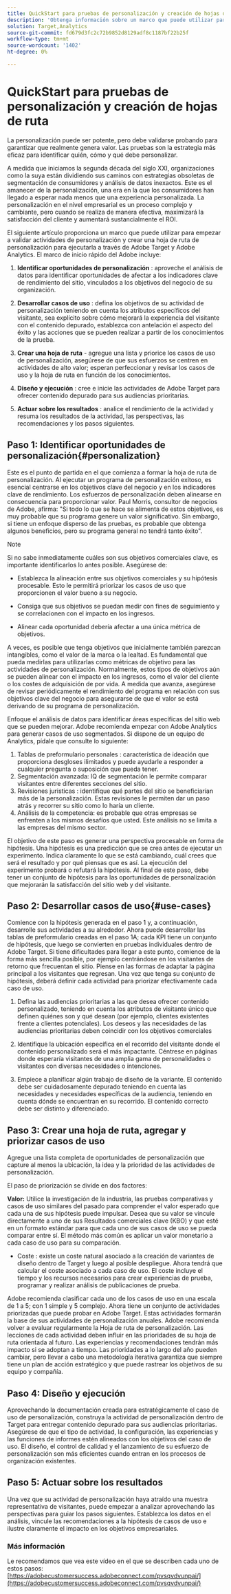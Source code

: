 ```yaml
---
title: QuickStart para pruebas de personalización y creación de hojas de ruta
description: 'Obtenga información sobre un marco que puede utilizar para empezar a validar actividades de personalización y crear una hoja de ruta de personalización para ejecutarla a través de Adobe Target y Adobe Analytics.  '
solution: Target,Analytics
source-git-commit: fd679d3fc2c72b9852d8129adf8c1187bf22b25f
workflow-type: tm+mt
source-wordcount: '1402'
ht-degree: 0%

---
```


# QuickStart para pruebas de personalización y creación de hojas de ruta

La personalización puede ser potente, pero debe validarse probando para garantizar que realmente genera valor. Las pruebas son la estrategia más eficaz para identificar quién, cómo y qué debe personalizar.

A medida que iniciamos la segunda década del siglo XXI, organizaciones como la suya están dividiendo sus caminos con estrategias obsoletas de segmentación de consumidores y análisis de datos inexactos. Este es el amanecer de la personalización, una era en la que los consumidores han llegado a esperar nada menos que una experiencia personalizada. La personalización en el nivel empresarial es un proceso complejo y cambiante, pero cuando se realiza de manera efectiva, maximizará la satisfacción del cliente y aumentará sustancialmente el ROI.

El siguiente artículo proporciona un marco que puede utilizar para empezar a validar actividades de personalización y crear una hoja de ruta de personalización para ejecutarla a través de Adobe Target y Adobe Analytics. El marco de inicio rápido del Adobe incluye:

1. **Identificar oportunidades de personalización** : aproveche el análisis de datos para identificar oportunidades de afectar a los indicadores clave de rendimiento del sitio, vinculados a los objetivos del negocio de su organización.

1. **Desarrollar casos de uso** : defina los objetivos de su actividad de personalización teniendo en cuenta los atributos específicos del visitante, sea explícito sobre cómo mejorará la experiencia del visitante con el contenido depurado, establezca con antelación el aspecto del éxito y las acciones que se pueden realizar a partir de los conocimientos de la prueba.

1. **Crear una hoja de ruta** - agregue una lista y priorice los casos de uso de personalización, asegúrese de que sus esfuerzos se centren en actividades de alto valor; esperan perfeccionar y revisar los casos de uso y la hoja de ruta en función de los conocimientos.

1. **Diseño y ejecución** : cree e inicie las actividades de Adobe Target para ofrecer contenido depurado para sus audiencias prioritarias.

1. **Actuar sobre los resultados** : analice el rendimiento de la actividad y resuma los resultados de la actividad, las perspectivas, las recomendaciones y los pasos siguientes.

## Paso 1: Identificar oportunidades de personalización{#personalization}

Este es el punto de partida en el que comienza a formar la hoja de ruta de personalización. Al ejecutar un programa de personalización exitoso, es esencial centrarse en los objetivos clave del negocio y en los indicadores clave de rendimiento. Los esfuerzos de personalización deben alinearse en consecuencia para proporcionar valor. Paul Morris, consultor de negocios de Adobe, afirma: &quot;Si todo lo que se hace se alimenta de estos objetivos, es muy probable que su programa genere un valor significativo. Sin embargo, si tiene un enfoque disperso de las pruebas, es probable que obtenga algunos beneficios, pero su programa general no tendrá tanto éxito&quot;.

>[!NOTE]
>
>Si no sabe inmediatamente cuáles son sus objetivos comerciales clave, es importante identificarlos lo antes posible. Asegúrese de:


* Establezca la alineación entre sus objetivos comerciales y su hipótesis procesable. Esto le permitirá priorizar los casos de uso que proporcionen el valor bueno a su negocio.

* Consiga que sus objetivos se puedan medir con fines de seguimiento y se correlacionen con el impacto en los ingresos.

* Alinear cada oportunidad debería afectar a una única métrica de objetivos.

A veces, es posible que tenga objetivos que inicialmente también parezcan intangibles, como el valor de la marca o la lealtad. Es fundamental que pueda medirlas para utilizarlas como métricas de objetivo para las actividades de personalización. Normalmente, estos tipos de objetivos aún se pueden alinear con el impacto en los ingresos, como el valor del cliente o los costes de adquisición de por vida. A medida que avanza, asegúrese de revisar periódicamente el rendimiento del programa en relación con sus objetivos clave del negocio para asegurarse de que el valor se está derivando de su programa de personalización.

Enfoque el análisis de datos para identificar áreas específicas del sitio web que se pueden mejorar. Adobe recomienda empezar con Adobe Analytics para generar casos de uso segmentados. Si dispone de un equipo de Analytics, pídale que consulte lo siguiente:

1. Tablas de preformulario personales : característica de ideación que proporciona desgloses ilimitados y puede ayudarle a responder a cualquier pregunta o suposición que pueda tener.
1. Segmentación avanzada: IQ de segmentación le permite comparar visitantes entre diferentes secciones del sitio.
1. Revisiones juristicas : identifique qué partes del sitio se beneficiarían más de la personalización. Estas revisiones le permiten dar un paso atrás y recorrer su sitio como lo haría un cliente.
1. Análisis de la competencia: es probable que otras empresas se enfrenten a los mismos desafíos que usted. Este análisis no se limita a las empresas del mismo sector.

El objetivo de este paso es generar una perspectiva procesable en forma de hipótesis. Una hipótesis es una predicción que se crea antes de ejecutar un experimento. Indica claramente lo que se está cambiando, cuál crees que será el resultado y por qué piensas que es así. La ejecución del experimento probará o refutará la hipótesis. Al final de este paso, debe tener un conjunto de hipótesis para las oportunidades de personalización que mejorarán la satisfacción del sitio web y del visitante.

## Paso 2: Desarrollar casos de uso{#use-cases}

Comience con la hipótesis generada en el paso 1 y, a continuación, desarrolle sus actividades a su alrededor. Ahora puede desarrollar las tablas de preformulario creadas en el paso 1A; cada KPI tiene un conjunto de hipótesis, que luego se convierten en pruebas individuales dentro de Adobe Target. Si tiene dificultades para llegar a este punto, comience de la forma más sencilla posible, por ejemplo centrándose en los visitantes de retorno que frecuentan el sitio. Piense en las formas de adaptar la página principal a los visitantes que regresan. Una vez que tenga su conjunto de hipótesis, deberá definir cada actividad para priorizar efectivamente cada caso de uso.

1. Defina las audiencias prioritarias a las que desea ofrecer contenido personalizado, teniendo en cuenta los atributos de visitante único que definen quiénes son y qué desean (por ejemplo, clientes existentes frente a clientes potenciales). Los deseos y las necesidades de las audiencias prioritarias deben coincidir con los objetivos comerciales

1. Identifique la ubicación específica en el recorrido del visitante donde el contenido personalizado será el más impactante. Céntrese en páginas donde esperaría visitantes de una amplia gama de personalidades o visitantes con diversas necesidades o intenciones.

1. Empiece a planificar algún trabajo de diseño de la variante. El contenido debe ser cuidadosamente depurado teniendo en cuenta las necesidades y necesidades específicas de la audiencia, teniendo en cuenta dónde se encuentran en su recorrido. El contenido correcto debe ser distinto y diferenciado.

## Paso 3: Crear una hoja de ruta, agregar y priorizar casos de uso

Agregue una lista completa de oportunidades de personalización que capture al menos la ubicación, la idea y la prioridad de las actividades de personalización.

El paso de priorización se divide en dos factores:

**Valor:** Utilice la investigación de la industria, las pruebas comparativas y casos de uso similares del pasado para comprender el valor esperado que cada una de sus hipótesis puede impulsar. Desea que su valor se vincule directamente a uno de sus Resultados comerciales clave (KBO) y que esté en un formato estándar para que cada uno de sus casos de uso se pueda comparar entre sí. El método más común es aplicar un valor monetario a cada caso de uso para su comparación.

* Coste : existe un coste natural asociado a la creación de variantes de diseño dentro de Target y luego al posible despliegue. Ahora tendrá que calcular el coste asociado a cada caso de uso. El coste incluye el tiempo y los recursos necesarios para crear experiencias de prueba, programar y realizar análisis de publicaciones de prueba.

Adobe recomienda clasificar cada uno de los casos de uso en una escala de 1 a 5; con 1 simple y 5 complejo. Ahora tiene un conjunto de actividades priorizadas que puede probar en Adobe Target. Estas actividades formarán la base de sus actividades de personalización anuales. Adobe recomienda volver a evaluar regularmente la Hoja de ruta de personalización. Las lecciones de cada actividad deben influir en las prioridades de su hoja de ruta orientada al futuro. Las experiencias y recomendaciones tendrán más impacto si se adoptan a tiempo. Las prioridades a lo largo del año pueden cambiar, pero llevar a cabo una metodología iterativa garantiza que siempre tiene un plan de acción estratégico y que puede rastrear los objetivos de su equipo y compañía.

## Paso 4: Diseño y ejecución

Aprovechando la documentación creada para estratégicamente el caso de uso de personalización, construya la actividad de personalización dentro de Target para entregar contenido depurado para sus audiencias prioritarias. Asegúrese de que el tipo de actividad, la configuración, las experiencias y las funciones de informes estén alineados con los objetivos del caso de uso. El diseño, el control de calidad y el lanzamiento de su esfuerzo de personalización son más eficientes cuando entran en los procesos de organización existentes.

## Paso 5: Actuar sobre los resultados

Una vez que su actividad de personalización haya atraído una muestra representativa de visitantes, puede empezar a analizar aprovechando las perspectivas para guiar los pasos siguientes. Establezca los datos en el análisis, vincule las recomendaciones a la hipótesis de casos de uso e ilustre claramente el impacto en los objetivos empresariales.

### Más información

Le recomendamos que vea este vídeo en el que se describen cada uno de estos pasos: [https://adobecustomersuccess.adobeconnect.com/pvsqvdvunpai/](https://adobecustomersuccess.adobeconnect.com/pvsqvdvunpai/)